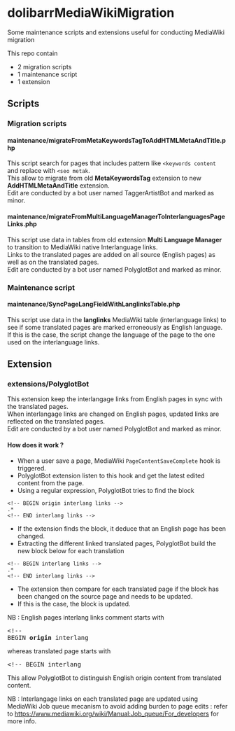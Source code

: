 # dolibarrMediaWikiMigration
Some maintenance scripts and extensions useful for conducting MediaWiki migration

This repo contain 
* 2 migration scripts
* 1 maintenance script
* 1 extension

## Scripts

### Migration scripts

#### maintenance/migrateFromMetaKeywordsTagToAddHTMLMetaAndTitle.php

This script search for pages that includes pattern like `<keywords content` and replace with `<seo metak`.    
This allow to migrate from old **MetaKeywordsTag** extension to new **AddHTMLMetaAndTitle** extension.    
Edit are conducted by a bot user named TaggerArtistBot and marked as minor.

#### maintenance/migrateFromMultiLanguageManagerToInterlanguagesPageLinks.php

This script use data in tables from old extension **Multi Language Manager** to transition to MediaWiki native Interlanguage links.    
Links to the translated pages are added on all source (English pages) as well as on the translated pages.    
Edit are conducted by a bot user named PolyglotBot and marked as minor.

### Maintenance script

#### maintenance/SyncPageLangFieldWithLanglinksTable.php

This script use data in the **langlinks** MediaWiki table (interlanguage links) to see if some translated pages are marked erroneously as English language. If this is the case, the script change the language of the page to the one used on the interlanguage links.

## Extension

### extensions/PolyglotBot

This extension keep the interlangage links from English pages in sync with the translated pages.    
When interlangage links are changed on English pages, updated links are reflected on the translated pages.   
Edit are conducted by a bot user named PolyglotBot and marked as minor.

#### How does it work ?

* When a user save a page, MediaWiki `PageContentSaveComplete` hook is triggered.
* PolyglotBot extension listen to this hook and get the latest edited content from the page.
* Using a regular expression, PolyglotBot tries to find the block
```
<!-- BEGIN origin interlang links -->
.*
<!-- END interlang links -->
```
* If the extension finds the block, it deduce that an English page has been changed.
* Extracting the different linked translated pages, PolyglotBot build the new block below for each translation
```
<!-- BEGIN interlang links -->
.*
<!-- END interlang links -->
```
* The extension then compare for each translated page if the block has been changed on the source page and needs to be updated.
* If this is the case, the block is updated.

NB : English pages interlang links comment starts with <pre><!-- BEGIN <strong>origin</strong> interlang</pre> whereas translated page starts with <pre><!-- BEGIN interlang</pre> This allow PolyglotBot to distinguish English origin content from translated content.

NB : Interlangage links on each translated page are updated using MediaWiki Job queue mecanism to avoid adding burden to page edits : refer to https://www.mediawiki.org/wiki/Manual:Job_queue/For_developers for more info.
